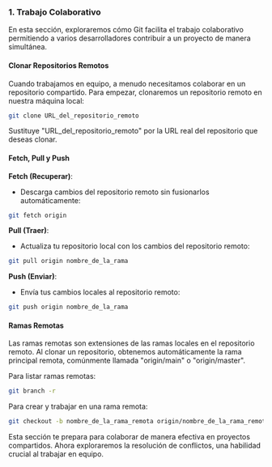 ### 1. Trabajo Colaborativo

En esta sección, exploraremos cómo Git facilita el trabajo colaborativo permitiendo a varios desarrolladores contribuir a un proyecto de manera simultánea.

#### Clonar Repositorios Remotos

Cuando trabajamos en equipo, a menudo necesitamos colaborar en un repositorio compartido. Para empezar, clonaremos un repositorio remoto en nuestra máquina local:

```bash
git clone URL_del_repositorio_remoto
```

Sustituye "URL_del_repositorio_remoto" por la URL real del repositorio que deseas clonar.

#### Fetch, Pull y Push

**Fetch (Recuperar)**:

- Descarga cambios del repositorio remoto sin fusionarlos automáticamente:
```bash
git fetch origin
```

**Pull (Traer)**:

 - Actualiza tu repositorio local con los cambios del repositorio remoto:

```bash
git pull origin nombre_de_la_rama
```
**Push (Enviar)**:

- Envía tus cambios locales al repositorio remoto:

```bash
git push origin nombre_de_la_rama
```

#### Ramas Remotas

Las ramas remotas son extensiones de las ramas locales en el repositorio remoto. Al clonar un repositorio, obtenemos automáticamente la rama principal remota, comúnmente llamada "origin/main" o "origin/master".

Para listar ramas remotas:
```bash
git branch -r
```

Para crear y trabajar en una rama remota:
```bash
git checkout -b nombre_de_la_rama_remota origin/nombre_de_la_rama_remota
```

Esta sección te prepara para colaborar de manera efectiva en proyectos compartidos. Ahora exploraremos la resolución de conflictos, una habilidad crucial al trabajar en equipo.
